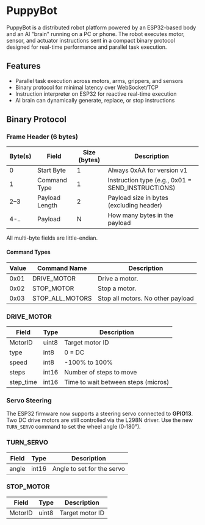 # PuppyBot

PuppyBot is a distributed robot platform powered by an ESP32-based body and an AI "brain" running on a PC or phone. The robot executes motor, sensor, and actuator instructions sent in a compact binary protocol designed for real-time performance and parallel task execution.

## Features

- Parallel task execution across motors, arms, grippers, and sensors
- Binary protocol for minimal latency over WebSocket/TCP
- Instruction interpreter on ESP32 for reactive real-time execution
- AI brain can dynamically generate, replace, or stop instructions

## Binary Protocol

### Frame Header (6 bytes)

| Byte(s) | Field          | Size (bytes) | Description                                      |
|---------|----------------|--------------|--------------------------------------------------|
| 0       | Start Byte     | 1            | Always 0xAA for version v1                      |
| 1       | Command Type   | 1            | Instruction type (e.g., 0x01 = SEND_INSTRUCTIONS)|
| 2–3     | Payload Length | 2            | Payload size in bytes (excluding header)        |
| 4-..    | Payload    | N            | How many bytes in the payload                         |

All multi-byte fields are little-endian.

#### Command Types

| Value  | Command Name      | Description                                   |
|--------|-------------------|-----------------------------------------------|
| 0x01   | DRIVE_MOTOR       | Drive a motor.                                |
| 0x02   | STOP_MOTOR        | Stop a motor.                                 |
| 0x03   | STOP_ALL_MOTORS   | Stop all motors. No other payload                             |


### DRIVE_MOTOR

| Field    | Type   | Description                     |
|----------|--------|---------------------------------|
| MotorID  | uint8  | Target motor ID                 |
| type     | int8   | 0 = DC                          |
| speed    | int8   | -100% to 100%                   |
| steps   | int16  | Number of steps to move         |
| step_time | int16 | Time to wait between steps (micros) |

### Servo Steering

The ESP32 firmware now supports a steering servo connected to **GPIO13**. Two DC drive motors are still controlled via the L298N driver. Use the new `TURN_SERVO` command to set the wheel angle (0‑180°).

### TURN_SERVO

| Field | Type  | Description                   |
|-------|-------|-------------------------------|
| angle | int16 | Angle to set for the servo    |

### STOP_MOTOR

| Field    | Type   | Description                     |
|----------|--------|---------------------------------|
| MotorID  | uint8  | Target motor ID                 |
